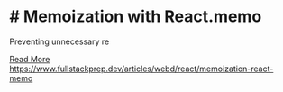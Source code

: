 # # Memoization with React.memo

Preventing unnecessary re

[Read More](https://www.fullstackprep.dev/articles/webd/react/memoization-react-memo) https://www.fullstackprep.dev/articles/webd/react/memoization-react-memo